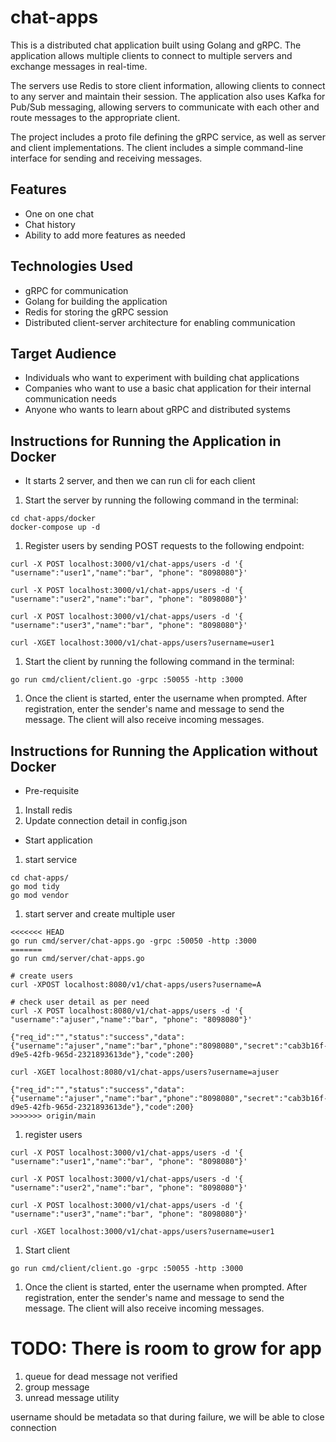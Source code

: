 # chat-apps
This is a distributed chat application built using Golang and gRPC. The application allows multiple clients to connect to multiple servers and exchange messages in real-time.

The servers use Redis to store client information, allowing clients to connect to any server and maintain their session. The application also uses Kafka for Pub/Sub messaging, allowing servers to communicate with each other and route messages to the appropriate client.

The project includes a proto file defining the gRPC service, as well as server and client implementations. The client includes a simple command-line interface for sending and receiving messages.

## Features
- One on one chat
- Chat history
- Ability to add more features as needed

## Technologies Used
- gRPC for communication
- Golang for building the application
- Redis for storing the gRPC session
- Distributed client-server architecture for enabling communication

## Target Audience
- Individuals who want to experiment with building chat applications
- Companies who want to use a basic chat application for their internal communication needs
- Anyone who wants to learn about gRPC and distributed systems

## Instructions for Running the Application in Docker
- It starts 2 server, and then we can run cli for each client

1. Start the server by running the following command in the terminal:
```
cd chat-apps/docker
docker-compose up -d
```

1. Register users by sending POST requests to the following endpoint:
```shell
curl -X POST localhost:3000/v1/chat-apps/users -d '{ "username":"user1","name":"bar", "phone": "8098080"}'

curl -X POST localhost:3000/v1/chat-apps/users -d '{ "username":"user2","name":"bar", "phone": "8098080"}'

curl -X POST localhost:3000/v1/chat-apps/users -d '{ "username":"user3","name":"bar", "phone": "8098080"}'

curl -XGET localhost:3000/v1/chat-apps/users?username=user1
```

1. Start the client by running the following command in the terminal:
```
go run cmd/client/client.go -grpc :50055 -http :3000
```

1. Once the client is started, enter the username when prompted. After registration, enter the sender's name and message to send the message. The client will also receive incoming messages.

## Instructions for Running the Application without Docker

- Pre-requisite
1. Install redis
2. Update connection detail in config.json

- Start application
1. start service
```
cd chat-apps/
go mod tidy
go mod vendor
```

1. start server and create multiple user
```
<<<<<<< HEAD
go run cmd/server/chat-apps.go -grpc :50050 -http :3000
=======
go run cmd/server/chat-apps.go

# create users
curl -XPOST localhost:8080/v1/chat-apps/users?username=A

# check user detail as per need
curl -X POST localhost:8080/v1/chat-apps/users -d '{ "username":"ajuser","name":"bar", "phone": "8098080"}'

{"req_id":"","status":"success","data":{"username":"ajuser","name":"bar","phone":"8098080","secret":"cab3b16f-d9e5-42fb-965d-2321893613de"},"code":200}

curl -XGET localhost:8080/v1/chat-apps/users?username=ajuser

{"req_id":"","status":"success","data":{"username":"ajuser","name":"bar","phone":"8098080","secret":"cab3b16f-d9e5-42fb-965d-2321893613de"},"code":200}
>>>>>>> origin/main
```

1. register users
```shell
curl -X POST localhost:3000/v1/chat-apps/users -d '{ "username":"user1","name":"bar", "phone": "8098080"}'

curl -X POST localhost:3000/v1/chat-apps/users -d '{ "username":"user2","name":"bar", "phone": "8098080"}'

curl -X POST localhost:3000/v1/chat-apps/users -d '{ "username":"user3","name":"bar", "phone": "8098080"}'

curl -XGET localhost:3000/v1/chat-apps/users?username=user1
```

1. Start client
```
go run cmd/client/client.go -grpc :50055 -http :3000
```

1. Once the client is started, enter the username when prompted. After registration, enter the sender's name and message to send the message. The client will also receive incoming messages.


# TODO: There is room to grow for app
1. queue for dead message not verified
2. group message
3. unread message utility

username should be metadata so that during failure, we will be able to close connection
